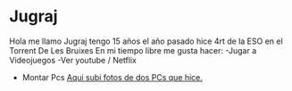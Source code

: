 # Jugraj
Hola me llamo Jugraj tengo 15 años el año pasado hice 4rt de la ESO en el Torrent De Les Bruixes 
En mi tiempo libre me gusta hacer:
-Jugar a Videojuegos
-Ver youtube / Netflix
- Montar Pcs
  [Aqui subi fotos de dos PCs que hice.](https://docs.google.com/document/d/1ue7QGJVh5ZqQ7WfSroaK9PZIk3YSQ3P1TvjZHwIMwo4/edit?usp=sharing)

